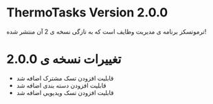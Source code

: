 # ThermoTasks Version 2.0.0
ترموتسکز برنامه ی مدیریت وظایف است که به تازگی نسخه ی 2 آن منتشر شده!

# تغییرات نسخه ی 2.0.0
<ul>
    <li>قابلیت افزودن تسک مشترک اضافه شد</li>
    <li>قابلیت افزودن دسته بندی اضافه شد</li>
    <li>قابلیت افزودن تسک ویدیویی اضافه شد</li>
</ul>